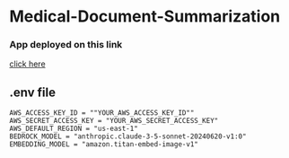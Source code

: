 # Medical-Document-Summarization

### App deployed on this link 
[click here](https://medicaldocumentsummary.streamlit.app/)


## .env file
```
AWS_ACCESS_KEY_ID = ""YOUR_AWS_ACCESS_KEY_ID""
AWS_SECRET_ACCESS_KEY = "YOUR_AWS_SECRET_ACCESS_KEY"
AWS_DEFAULT_REGION = "us-east-1"
BEDROCK_MODEL = "anthropic.claude-3-5-sonnet-20240620-v1:0"
EMBEDDING_MODEL = "amazon.titan-embed-image-v1"
```
